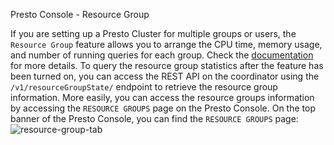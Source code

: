 Presto Console - Resource Group

If you are setting up a Presto Cluster for multiple groups or users, the `Resource Group` feature
allows you to arrange the CPU time, memory usage, and number of running queries for each group.
Check the [documentation](https://prestodb.io/docs/current/admin/resource-groups.html)
for more details. To query the resource group statistics after the feature has been turned on,
you can access the REST API on the coordinator using the `/v1/resourceGroupState/` endpoint
to retrieve the resource group information. More easily, you can access the resource groups
information by accessing the `RESOURCE GROUPS` page on the Presto Console. On the top banner
of the Presto Console, you can find the `RESOURCE GROUPS` page:
![resource-group-tab](https://github.com/user-attachments/assets/d6cb8814-23e9-4c2c-9965-c97d5d7fffd9)
